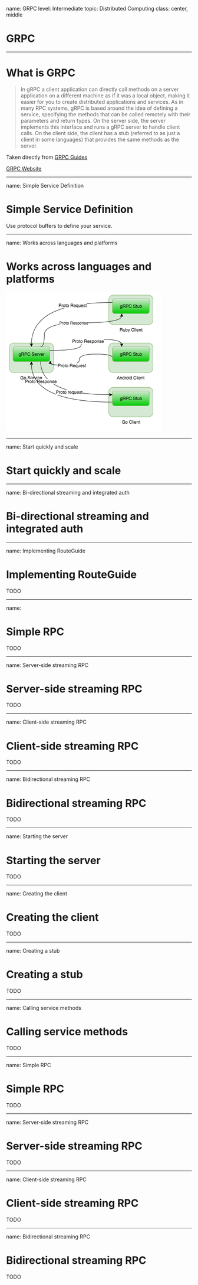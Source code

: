 name: GRPC
level: Intermediate
topic: Distributed Computing
class: center, middle
# GRPC

---
# What is GRPC

> In gRPC a client application can directly call methods on a server application on a different machine as if it was a local object, making it easier for you to create distributed applications and services. As in many RPC systems, gRPC is based around the idea of defining a service, specifying the methods that can be called remotely with their parameters and return types. On the server side, the server implements this interface and runs a gRPC server to handle client calls. On the client side, the client has a stub (referred to as just a client in some languages) that provides the same methods as the server.

Taken directly from [GRPC Guides](http://www.grpc.io/docs/guides/)

[GRPC Website](http://www.grpc.io/)

---
name: Simple Service Definition
# Simple Service Definition

Use protocol buffers to define your service.


---
name: Works across languages and platforms
# Works across languages and platforms

![gRPC client/server diagram](/distributed-systems/grpc/grpc-languages-platforms.png)

---
name: Start quickly and scale
# Start quickly and scale

--- 
name: Bi-directional streaming and integrated auth
# Bi-directional streaming and integrated auth

---
name: Implementing RouteGuide
# Implementing RouteGuide

TODO

---
name: 
# Simple RPC

TODO

---
name: Server-side streaming RPC
# Server-side streaming RPC

TODO

---
name: Client-side streaming RPC
# Client-side streaming RPC

TODO

---
name: Bidirectional streaming RPC
# Bidirectional streaming RPC

TODO

---
name: Starting the server
# Starting the server

TODO

---
name: Creating the client
# Creating the client

TODO

---
name: Creating a stub
# Creating a stub

TODO

---
name: Calling service methods
# Calling service methods

TODO

---
name: Simple RPC
# Simple RPC

TODO

---
name: Server-side streaming RPC
# Server-side streaming RPC

TODO

---
name: Client-side streaming RPC
# Client-side streaming RPC

TODO

---
name: Bidirectional streaming RPC
# Bidirectional streaming RPC

TODO
